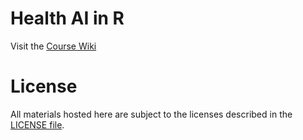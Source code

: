 # Health AI in R

Visit the [Course Wiki](https://github.com/bnwolford/HealthAIinR/wiki)

# License
All materials hosted here are subject to the licenses described in the [LICENSE file](LICENSE.md).

